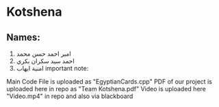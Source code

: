 # Kotshena
## Names:
1. امير احمد حسن محمد
2. احمد سيد سكران بكري
3. امنية ايهاب
important note:

Main Code File is uploaded as "EgyptianCards.cpp"
PDF of our project is uploaded here in repo as "Team Kotshena.pdf"
Video is uploaded here "Video.mp4" in repo and also via blackboard
